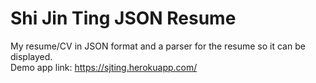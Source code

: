 # Shi Jin Ting JSON Resume 
My resume/CV in JSON format and a parser for the resume so it can be displayed. <br>
Demo app link: https://sjting.herokuapp.com/
